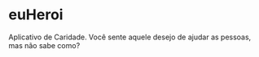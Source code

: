 # euHeroi
 
 Aplicativo de Caridade. Você sente aquele desejo de ajudar as pessoas, mas  não sabe como?
